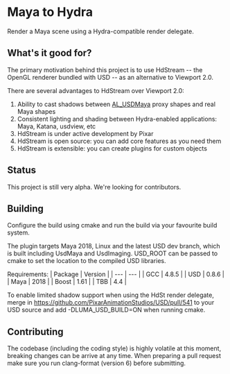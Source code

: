 # Maya to Hydra

Render a Maya scene using a Hydra-compatible render delegate.

## What's it good for?

The primary motivation behind this project is to use HdStream -- the
OpenGL renderer bundled with USD -- as an alternative to
Viewport 2.0.

There are several advantages to HdStream over Viewport 2.0:

1. Ability to cast shadows between [AL_USDMaya](www.github.com/AnimalLogc/AL_usdMaya) proxy shapes and real Maya shapes
2. Consistent lighting and shading between Hydra-enabled applications: Maya, Katana, usdview, etc
3. HdStream is under active development by Pixar
2. HdStream is open source: you can add core features as you need them
3. HdStream is extensible: you can create plugins for custom objects


## Status

This project is still very alpha.  We're looking for contributors.

## Building

Configure the build using cmake and run the build via your favourite build system.

The plugin targets Maya 2018, Linux and the latest USD dev branch, which is built including UsdMaya and UsdImaging. USD_ROOT can be passed to cmake to set the location to the compiled USD libraries.

Requirements:
| Package | Version |
| --- | --- |
| GCC | 4.8.5 |
| USD | 0.8.6 |
| Maya | 2018 |
| Boost | 1.61 |
| TBB | 4.4 |

To enable limited shadow support when using the HdSt render delegate, merge in https://github.com/PixarAnimationStudios/USD/pull/541 to your USD source and add -DLUMA_USD_BUILD=ON when running cmake.

## Contributing

The codebase (including the coding style) is highly volatile at this moment, breaking changes can be arrive at any time. When preparing a pull request make sure you run clang-format (version 6) before submitting.